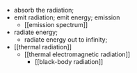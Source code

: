 - absorb the radiation;
- emit radiation; emit energy; emission
    - [[emission spectrum]]
- radiate energy;
    - radiate energy out to infinity; 
- [[thermal radiation]]
    - [[thermal electromagnetic radiation]]
        - [[black-body radiation]]
